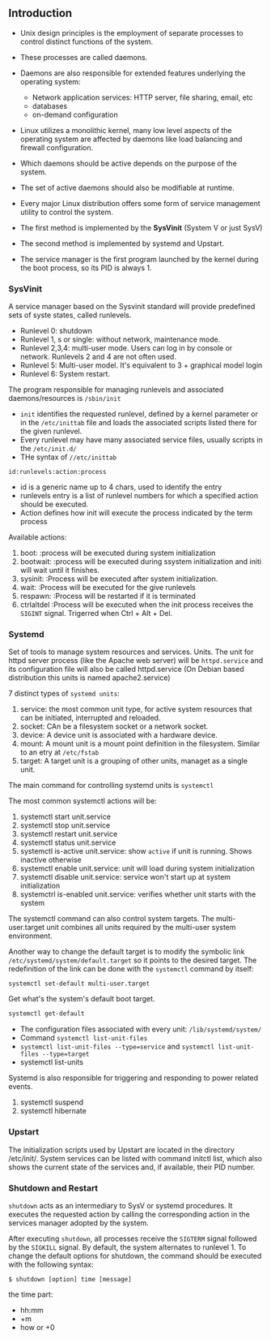 
## Introduction
- Unix design principles is the employment of separate processes to control distinct functions of the system.
- These processes are called daemons.
- Daemons are also responsible for extended features underlying the operating system:
	- Network application services: HTTP server, file sharing, email, etc
	- databases
	- on-demand configuration
- Linux utilizes a monolithic kernel, many low level aspects of the operating system are affected by daemons like load balancing and firewall configuration.

- Which daemons should be active depends on the purpose of the system.
- The set of active daemons should also be modifiable at runtime.
- Every major Linux distribution offers some form of service management utility to control the system.

- The first method is implemented by the **SysVinit** (System V or just SysV)
- The second method is implemented by systemd and Upstart.
- The service manager is the first program launched by the kernel during the boot process, so its PID is always 1.

### SysVinit

A service manager based on the Sysvinit standard will provide predefined sets of syste states, called runlevels.

- Runlevel 0: shutdown
- Runlevel 1, s or single: without network, maintenance mode.
- Runlevel 2,3,4: multi-user mode. Users can log in by console or network. Runlevels 2 and 4 are not often used.
- Runlevel 5: Multi-user model. It's equivalent to 3 + graphical model login
- Runlevel 6: System restart.

The program responsible for managing runlevels and associated daemons/resources is `/sbin/init`
- `init` identifies the requested runlevel, defined by a kernel parameter or in the `/etc/inittab` file and loads the associated scripts listed there for the given runlevel.
- Every runlevel may have many associated service files, usually scripts in the `/etc/init.d/`
- THe syntax of `//etc/inittab`
```
id:runlevels:action:process
```
- id is a generic name up to 4 chars, used to identify the entry
- runlevels entry is a list of runlevel numbers for which a specified action should be executed.
- Action defines how init will execute the process indicated by the term process

Available actions:
1. boot: :process will be executed during system initialization
2. bootwait: :process will be executed during ssystem initialization and initi will wait until it finishes.
3. sysinit: :Process will be executed after system initialization.
4. wait: :Process will be executed for the give runlevels
5. respawn: :Process will be restarted if it is terminated
6. ctrlaltdel :Process will be executed when the init process receives the `SIGINT` signal. Trigerred when Ctrl + Alt + Del.

### Systemd

Set of tools to manage system resources and services.
Units.
The unit for httpd server process (like the Apache web server) will be `httpd.service` and its configuration file will also be called httpd.service (On Debian based distribution this units is named apache2.service)

7 distinct types of `systemd units`:
1. service: the most common unit type, for active system resources that can be initiated, interrupted and reloaded.
2. socket: CAn be a filesystem socket or a network socket.
3. device: A device unit is associated with a hardware device.
4. mount: A mount unit is a mount point definition in the filesystem. Similar to an etry at `/etc/fstab`
5. target: A target unit is a grouping of other units, managet as a single unit.

The main command for controlling systemd units is `systemctl`

The most common systemctl actions will be:

1. systemctl start unit.service
2. systemctl stop unit.service
3. systemctl restart unit.service
4. systemctl status unit.service
5. systemctl is-active unit.service: show `active` if unit is running. Shows inactive otherwise
6. systemctl enable unit.service: unit will load during system initialization
7. systemctl disable unit.service: service won't start up at system initialization
8. systemctrl is-enabled unit.service: verifies whether unit starts with the system


The systemctl command can also control system targets. The multi-user.target unit combines all units required by the multi-user system environment.

Another way to change the default target is to modify the symbolic link `/etc/systemd/system/default.target` so it points to the desired target. The redefinition of the link can be done with the `systemctl` command by itself:

```
systemctl set-default multi-user.target
```

Get what's the system's default boot target.

```bash
systemctl get-default
```



- The configuration files associated with every unit: `/lib/systemd/system/`
- Command `systemctl list-unit-files`
- `systemctl list-unit-files --type=service` and `systemctl list-unit-files --type=target`
- systemctl list-units


Systemd is also responsible for triggering and responding to power related events.
1. systemctl suspend
2. systemctl hibernate


### Upstart

The initialization scripts used by Upstart are located in the directory /etc/init/. System services
can be listed with command initctl list, which also shows the current state of the services and, if
available, their PID number.



### Shutdown and Restart

`shutdown` acts as an intermediary to SysV or systemd procedures.
It executes the requested action by calling the corresponding action in the services manager adopted by the system.

After executing `shutdown`, all processes receive the `SIGTERM` signal followed by the `SIGKILL` signal. By default, the system alternates to runlevel 1. To change the default options for shutdown, the command should be executed with the following syntax:

```
$ shutdown [option] time [message]
```


the time part:
- hh:mm
- +m
- how or +0

 
























